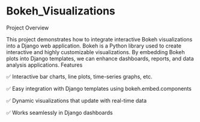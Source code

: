 # Bokeh_Visualizations

Project Overview

This project demonstrates how to integrate interactive Bokeh visualizations into a Django web application. Bokeh is a Python library used to create interactive and highly customizable visualizations. By embedding Bokeh plots into Django templates, we can enhance dashboards, reports, and data analysis applications.
Features

✅ Interactive bar charts, line plots, time-series graphs, etc.

✅ Easy integration with Django templates using bokeh.embed.components

✅ Dynamic visualizations that update with real-time data

✅ Works seamlessly in Django dashboards
